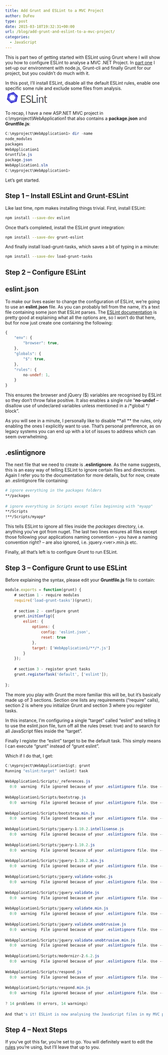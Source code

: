```yaml
---
title: Add Grunt and ESLint to a MVC Project
author: DuFeu
type: post
date: 2015-03-18T19:32:31+00:00
url: /blog/add-grunt-and-eslint-to-a-mvc-project/
categories:
  - JavaScript
---
```


This is part two of getting started with ESLint using Grunt where I will show you how to configure ESLint to analyse a MVC .NET Project. In [part one](/blog/getting-started-with-eslint-using-grunt/) I set-up our environment with node.js, Grunt-cli and finally Grunt for our project, but you couldn&#8217;t do much with it.

In this post, I&#8217;ll install ESLint, disable all the default ESLint rules, enable one specific some rule and exclude some files from analysis.
![Add Grunt and ESLint to a MVC Project](../../../images/2015/01/ESLint.png "Add Grunt and ESLint to a MVC Project")

To recap, I have a new ASP.NET MVC project in c:\myproject\WebApplication1 that also contains a **package.json** and **Gruntfile.js**:

```powershell
C:\myproject\WebApplication1> dir -name
node_modules
packages
WebApplication1
Gruntfile.js
package.json
WebApplication1.sln
C:\myproject\WebApplication1>
```

Let&#8217;s get started.

## Step 1 &#8211; Install ESLint and Grunt-ESLint

Like last time, npm makes installing things trivial. First, install ESLint:

```bash
npm install --save-dev eslint

```

Once that&#8217;s completed, install the ESLint grunt integration:

```bash
npm install --save-dev grunt-eslint

```

And finally install load-grunt-tasks, which saves a bit of typing in a minute:

```bash
npm install --save-dev load-grunt-tasks

```

## Step 2 &#8211; Configure ESLint

## eslint.json

To make our lives easier to change the configuration of ESLint, we&#8217;re going to use an **eslint.json** file. As you can probably tell from the name, it&#8217;s a text file containing some json that ESLint parses. The [ESLint documentation](https://eslint.org/docs/user-guide/getting-started) is pretty good at explaining what all the options are, so I won&#8217;t do that here, but for now just create one containing the following:

```javascript
{
    "env": {
        "browser": true,
    },
	"globals": {
        "$": true,
    },
	"rules": {
        no-undef: 1,
    }
}
```

This ensures the browser and jQuery (\$) variables are recognised by ESLint so they don&#8217;t throw false positive. It also enables a single rule &#8220;**no-undef** &#8211; disallow use of undeclared variables unless mentioned in a /\*global \*/ block&#8221;.

As you will see in a minute, I personally like to disable \*\*all \*\* the rules, only enabling the ones I explicitly want to use. That&#8217;s personal preference, as on legacy systems you can end up with a lot of issues to address which can seem overwhelming.

## .eslintignore

The next file that we need to create is **.eslintignore**. As the name suggests, this is an easy way of telling ESLint to ignore certain files and directories. Again I refer you to the documentation for more details, but for now, create an .eslintignore file containing:

```bash
# ignore everything in the packages folders
**/packages

# ignore everything in Scripts except files beginning with "myapp"
**/Scripts
!**/Scripts/myapp*
```

This tells ESLint to ignore all files inside the _packages_ directory, i.e. anything you&#8217;ve got from nuget. The last two lines ensures all files except those following your applications naming convention &#8211; you have a naming convention right? &#8211; are also ignored, i.e. jquery.&lt;ver&gt;.min.js etc.

Finally, all that&#8217;s left is to configure Grunt to run ESLint.

## Step 3 &#8211; Configure Grunt to use ESLint

Before explaining the syntax, please edit your **Gruntfile.js** file to contain:

```javascript
module.exports = function(grunt) {
	# section 1 - require modules
	require('load-grunt-tasks')(grunt);

	# section 2 - configure grunt
	grunt.initConfig({
		eslint: {
			options: {
				config: 'eslint.json',
				reset: true
			},
			target: ['WebApplication1/**/*.js']
		}
	});

	# section 3 - register grunt tasks
	grunt.registerTask('default', ['eslint']);

};
```

The more you play with Grunt the more familiar this will be, but it&#8217;s basically made up of 3 sections. Section one lists any requirements (&#8220;require&#8221; calls), section 2 is where you initialize Grunt and section 3 where you register tasks.

In this instance, I&#8217;m configuring a single &#8220;target&#8221; called &#8220;eslint&#8221; and telling it to use the eslint.json file, turn off all the rules (reset: true) and to search for all JavaScript files inside the &#8220;target&#8221;.

Finally I register the &#8220;eslint&#8221; target to be the default task. This simply means I can execute &#8220;grunt&#8221; instead of &#8220;grunt eslint&#8221;.

Which if I do that, I get:

```powershell
C:\myproject\WebApplication1&gt; grunt
Running "eslint:target" (eslint) task

WebApplication1/Scripts/_references.js
  0:0  warning  File ignored because of your .eslintignore file. Use --no-ignore to override

WebApplication1/Scripts/bootstrap.js
  0:0  warning  File ignored because of your .eslintignore file. Use --no-ignore to override

WebApplication1/Scripts/bootstrap.min.js
  0:0  warning  File ignored because of your .eslintignore file. Use --no-ignore to override

WebApplication1/Scripts/jquery-1.10.2.intellisense.js
  0:0  warning  File ignored because of your .eslintignore file. Use --no-ignore to override

WebApplication1/Scripts/jquery-1.10.2.js
  0:0  warning  File ignored because of your .eslintignore file. Use --no-ignore to override

WebApplication1/Scripts/jquery-1.10.2.min.js
  0:0  warning  File ignored because of your .eslintignore file. Use --no-ignore to override

WebApplication1/Scripts/jquery.validate-vsdoc.js
  0:0  warning  File ignored because of your .eslintignore file. Use --no-ignore to override

WebApplication1/Scripts/jquery.validate.js
  0:0  warning  File ignored because of your .eslintignore file. Use --no-ignore to override

WebApplication1/Scripts/jquery.validate.min.js
  0:0  warning  File ignored because of your .eslintignore file. Use --no-ignore to override

WebApplication1/Scripts/jquery.validate.unobtrusive.js
  0:0  warning  File ignored because of your .eslintignore file. Use --no-ignore to override

WebApplication1/Scripts/jquery.validate.unobtrusive.min.js
  0:0  warning  File ignored because of your .eslintignore file. Use --no-ignore to override

WebApplication1/Scripts/modernizr-2.6.2.js
  0:0  warning  File ignored because of your .eslintignore file. Use --no-ignore to override

WebApplication1/Scripts/respond.js
  0:0  warning  File ignored because of your .eslintignore file. Use --no-ignore to override

WebApplication1/Scripts/respond.min.js
  0:0  warning  File ignored because of your .eslintignore file. Use --no-ignore to override

? 14 problems (0 errors, 14 warnings)

And that's it! ESLint is now analysing the JavaScript files in my MVC project.
```

## Step 4 &#8211; Next Steps

If you&#8217;ve got this far, you&#8217;re set to go. You will definitely want to edit the [rules](https://eslint.org/docs/rules/) you&#8217;re using, but I&#8217;ll leave that up to you.
